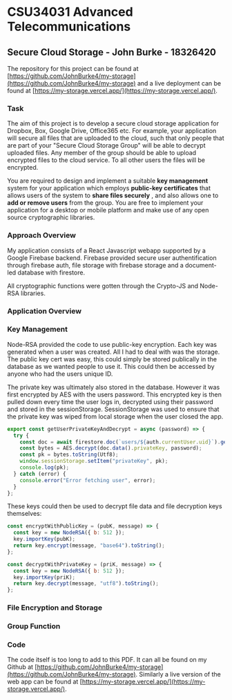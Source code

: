 #

# **CSU34031 Advanced Telecommunications**

## **Secure Cloud Storage - John Burke - 18326420**

The repository for this project can be found at [https://github.com/JohnBurke4/my-storage](https://github.com/JohnBurke4/my-storage) and a live deployment can be found at [https://my-storage.vercel.app/](https://my-storage.vercel.app/).

### **Task**

The aim of this project is to develop a secure cloud storage application for Dropbox, Box, Google Drive, Office365 etc. For example, your application will secure all files that are uploaded to the cloud, such that only people that are part of your &quot;Secure Cloud Storage Group&quot; will be able to decrypt uploaded files. Any member of the group should be able to upload encrypted files to the cloud service. To all other users the files will be encrypted.

You are required to design and implement a suitable **key management** system for your application which employs **public-key certificates** that allows users of the system to **share files securely** , and also allows one to **add or remove users** from the group. You are free to implement your application for a desktop or mobile platform and make use of any open source cryptographic libraries.

### **Approach Overview**

My application consists of a React Javascript webapp supported by a Google Firebase backend. Firebase provided secure user authentification through firebase auth, file storage with firebase storage and a document-led database with firestore.

All cryptographic functions were gotten through the Crypto-JS and Node-RSA libraries.

### **Application Overview**

### **Key Management**

Node-RSA provided the code to use public-key encryption. Each key was generated when a user was created. All I had to deal with was the storage. The public key cert was easy, this could simply be stored publically in the database as we wanted people to use it. This could then be accessed by anyone who had the users unique ID.

The private key was ultimately also stored in the database. However it was first encrypted by AES with the users password. This encrypted key is then pulled down every time the user logs in, decrypted using their password and stored in the sessionStorage. SessionStorage was used to ensure that the private key was wiped from local storage when the user closed the app.

```javascript
export const getUserPrivateKeyAndDecrypt = async (password) => {
  try {
    const doc = await firestore.doc(`users/${auth.currentUser.uid}`).get();
    const bytes = AES.decrypt(doc.data().privateKey, password);
    const pk = bytes.toString(Utf8);
    window.sessionStorage.setItem("privateKey", pk);
    console.log(pk);
  } catch (error) {
    console.error("Error fetching user", error);
  }
};
```

These keys could then be used to decrypt file data and file decryption keys themselves:

```javascript
const encryptWithPublicKey = (pubK, message) => {
  const key = new NodeRSA({ b: 512 });
  key.importKey(pubK);
  return key.encrypt(message, "base64").toString();
};

const decryptWithPrivateKey = (priK, message) => {
  const key = new NodeRSA({ b: 512 });
  key.importKey(priK);
  return key.decrypt(message, "utf8").toString();
};
```

### **File Encryption and Storage**

### **Group Function**

### **Code**

The code itself is too long to add to this PDF. It can all be found on my Github at [https://github.com/JohnBurke4/my-storage](https://github.com/JohnBurke4/my-storage). Similarly a live version of the web app can be found at [https://my-storage.vercel.app/](https://my-storage.vercel.app/).
